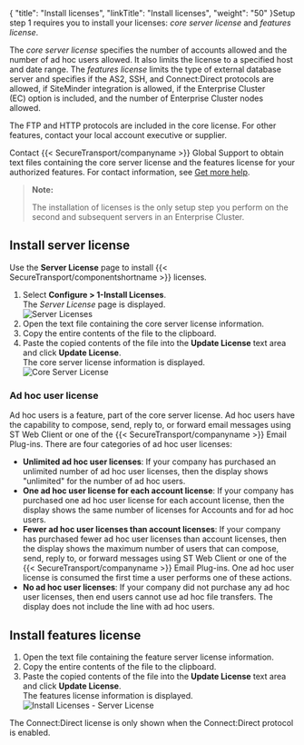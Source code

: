 {
    "title": "Install licenses",
    "linkTitle": "Install licenses",
    "weight": "50"
}Setup step 1 requires you to install your licenses: *core server license* and *features license*.

The *core server license* specifies the number of accounts allowed and the number of ad hoc users allowed. It also limits the license to a specified host and date range. The *features license* limits the type of external database server and specifies if the AS2, SSH, and Connect:Direct protocols are allowed, if SiteMinder integration is allowed, if the Enterprise Cluster (EC) option is included, and the number of Enterprise Cluster nodes allowed.

The FTP and HTTP protocols are included in the core license. For other features, contact your local account executive or supplier.

Contact {{< SecureTransport/companyname  >}} Global Support to obtain text files containing the core server license and the features license for your authorized features. For contact information, see [Get more help]().

> **Note:**
>
> The installation of licenses is the only setup step you perform on the second and subsequent servers in an Enterprise Cluster.

## Install server license

Use the **Server License** page to install {{< SecureTransport/componentshortname  >}} licenses.

1.  Select **Configure > 1-Install Licenses**.  
    The *Server License* page is displayed.  
    <img src="/Images/SecureTransport/server_licenses.PNG" class="maxWidth" alt="Server Licenses" />
2.  Open the text file containing the core server license information.
3.  Copy the entire contents of the file to the clipboard.
4.  Paste the copied contents of the file into the **Update License** text area and click **Update License**.  
    The core server license information is displayed.  
    <img src="/Images/SecureTransport/core_server_license.PNG" class="maxWidth" alt="Core Server License" />

### Ad hoc user license

Ad hoc users is a feature, part of the core server license. Ad hoc users have the capability to compose, send, reply to, or forward email messages using ST Web Client or one of the {{< SecureTransport/companyname  >}} Email Plug-ins. There are four categories of ad hoc user licenses:

-   **Unlimited ad hoc user licenses**: If your company has purchased an unlimited number of ad hoc user licenses, then the display shows "unlimited" for the number of ad hoc users.
-   **One ad hoc user license for each account license**: If your company has purchased one ad hoc user license for each account license, then the display shows the same number of licenses for Accounts and for ad hoc users.
-   **Fewer ad hoc user licenses than account licenses**: If your company has purchased fewer ad hoc user licenses than account licenses, then the display shows the maximum number of users that can compose, send, reply to, or forward messages using ST Web Client or one of the {{< SecureTransport/companyname >}} Email Plug-ins. One ad hoc user license is consumed the first time a user performs one of these actions.
-   **No ad hoc user licenses**: If your company did not purchase any ad hoc user licenses, then end users cannot use ad hoc file transfers. The display does not include the line with ad hoc users.

## Install features license

1.  Open the text file containing the feature server license information.
2.  Copy the entire contents of the file to the clipboard.
3.  Paste the copied contents of the file into the **Update License** text area and click **Update License**.  
    The features license information is displayed.  
    <img src="/Images/SecureTransport/install_licenses.png" class="maxWidth" alt="Install Licenses - Server License" />

The Connect:Direct license is only shown when the Connect:Direct protocol is enabled.
